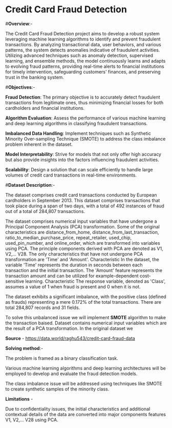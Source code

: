 # Credit Card Fraud Detection 

#**Overview**:- 

The Credit Card Fraud Detection project aims to develop a robust system leveraging machine learning algorithms to identify and prevent fraudulent transactions. By analyzing transactional data, user behaviors, and various patterns, the system detects anomalies indicative of fraudulent activities. Utilizing advanced techniques such as anomaly detection, supervised learning, and ensemble methods, the model continuously learns and adapts to evolving fraud patterns, providing real-time alerts to financial institutions for timely intervention, safeguarding customers' finances, and preserving trust in the banking system.

#**Objectives**:-

**Fraud Detection**: The primary objective is to accurately detect fraudulent transactions from legitimate ones, thus minimizing financial losses for both cardholders and financial institutions.

**Algorithm Evaluation**: Assess the performance of various machine learning and deep learning algorithms in classifying fraudulent transactions.

**Imbalanced Data Handling**: Implement techniques such as Synthetic Minority Over-sampling Technique (SMOTE) to address the class imbalance problem inherent in the dataset.

**Model Interpretability**: Strive for models that not only offer high accuracy but also provide insights into the factors influencing fraudulent activities.

**Scalability**: Design a solution that can scale efficiently to handle large volumes of credit card transactions in real-time environments.

#**Dataset Description**:-

The dataset comprises credit card transactions conducted by European cardholders in September 2013. This dataset comprises transactions that took place during a span of two days, with a total of 492 instances of fraud out of a total of 284,807 transactions.

The dataset comprises numerical input variables that have undergone a Principal Component Analysis (PCA) transformation. Some of the original characteristics are distance_from_home, distance_from_last_transaction, ratio_to_median_purchase_price, repeat_retailer, used_chip, used_pin_number, and online_order, which are transformed into variables using PCA. The principle components derived with PCA are denoted as V1, V2,... V28. The only characteristics that have not undergone PCA transformation are 'Time' and 'Amount'. Characteristic In the dataset, the variable 'Time' represents the duration in seconds between each transaction and the initial transaction. The 'Amount' feature represents the transaction amount and can be utilized for example-dependent cost-sensitive learning. Characteristic The response variable, denoted as 'Class', assumes a value of 1 when fraud is present and 0 when it is not.

The dataset exhibits a significant imbalance, with the positive class (defined as frauds) representing a mere 0.172% of the total transactions. There are total 284,807 records and 31 fields.

To solve this unbalanced issue we will implement **SMOTE** algorithm to make the transaction baised. Dataset contains numerical input variables which are the result of a PCA transformation. In the original dataset we

**Source** - https://data.world/raghu543/credit-card-fraud-data

**Solving method**:-

The problem is framed as a binary classification task.

Various machine learning algorithms and deep learning architectures will be employed to develop and evaluate the fraud detection models.

The class imbalance issue will be addressed using techniques like SMOTE to create synthetic samples of the minority class.

**Limitations** - 

Due to confidentiality issues, the initial characteristics and additional contextual details of the data are converted into major components features V1, V2,... V28 using PCA.
